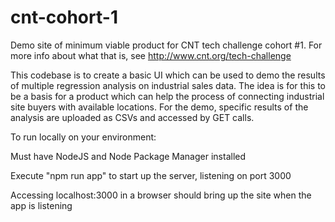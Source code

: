 # cnt-cohort-1
Demo site of minimum viable product for CNT tech challenge cohort #1. For more info about what that is, see http://www.cnt.org/tech-challenge

This codebase is to create a basic UI which can be used to demo the results of multiple regression analysis on industrial sales data. The idea is for this to be a basis for a product which can help the process of connecting industrial site buyers with available locations. For the demo, specific results of the analysis are uploaded as CSVs and accessed by GET calls.

To run locally on your environment:

Must have NodeJS and Node Package Manager installed

Execute "npm run app" to start up the server, listening on port 3000

Accessing localhost:3000 in a browser should bring up the site when the app is listening

